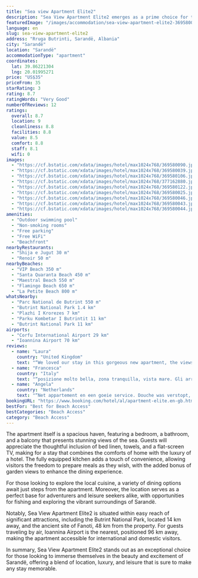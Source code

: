 ```yaml
---
title: "Sea view Apartment Elite2"
description: "Sea View Apartment Elite2 emerges as a prime choice for travelers seeking a blend of comfort and convenience in Sarandë."
featuredImage: "/images/accommodation/sea-view-apartment-elite2-369580090.jpg"
language: en
slug: sea-view-apartment-elite2
address: "Rruga Butrinti, Sarandë, Albania"
city: "Sarandë"
location: "Sarandë"
accommodationType: "apartment"
coordinates:
  lat: 39.86221304
  lng: 20.01995271
price: "US$35"
priceFrom: 35
starRating: 3
rating: 8.7
ratingWords: "Very Good"
numberOfReviews: 12
ratings:
  overall: 8.7
  location: 9
  cleanliness: 8.8
  facilities: 8.8
  value: 8.5
  comfort: 8.8
  staff: 8.1
  wifi: 0
images:
  - "https://cf.bstatic.com/xdata/images/hotel/max1024x768/369580090.jpg?k=99b785e63b950016ceccd0becde81837de0ed34293e32e4b9db510555333cbb1&o=&hp=1"
  - "https://cf.bstatic.com/xdata/images/hotel/max1024x768/369580039.jpg?k=05b4551297533e912585a4c09fb205a8337d47e28a056af82ae75b144e4a5715&o=&hp=1"
  - "https://cf.bstatic.com/xdata/images/hotel/max1024x768/369580106.jpg?k=96dacb8d5ec527f18e372a59eb6a01fe051f745225bf1feda6e9197e0b186b4b&o=&hp=1"
  - "https://cf.bstatic.com/xdata/images/hotel/max1024x768/377162880.jpg?k=ce44af6e291208b34900dc1949273f6634cc0e17be220de00a93d8d9cb872228&o=&hp=1"
  - "https://cf.bstatic.com/xdata/images/hotel/max1024x768/369580122.jpg?k=094cd263308e630c2c3879f8a2cc80f547b130236d332ed2228090ef28859622&o=&hp=1"
  - "https://cf.bstatic.com/xdata/images/hotel/max1024x768/369580025.jpg?k=926e3106b5af9c3a49c72a004d1e88a054d70ca03ad79b75dbe7c13246088d0a&o=&hp=1"
  - "https://cf.bstatic.com/xdata/images/hotel/max1024x768/369580046.jpg?k=69e5ebe5288a1ebe5a31f138775d633d73cf81af49eb9886221d1b07d215eff1&o=&hp=1"
  - "https://cf.bstatic.com/xdata/images/hotel/max1024x768/369580043.jpg?k=25be18808d43efe13c7497b9bbe571b9a83a502b26800b8dc28aac9ede9c0f2b&o=&hp=1"
  - "https://cf.bstatic.com/xdata/images/hotel/max1024x768/369580044.jpg?k=c3fdc8020e80ca98f7ba804aa5df07a7e8f7424ed9905d4002ea96bd9087f3ef&o=&hp=1"
amenities:
  - "Outdoor swimming pool"
  - "Non-smoking rooms"
  - "Free parking"
  - "Free WiFi"
  - "Beachfront"
nearbyRestaurants:
  - "Shija e Jugut 30 m"
  - "Renoir 50 m"
nearbyBeaches:
  - "VIP Beach 350 m"
  - "Santa Quaranta Beach 450 m"
  - "Maestral Beach 550 m"
  - "Flamingo Beach 650 m"
  - "La Petite Beach 800 m"
whatsNearby:
  - "Parc National de Butrint 550 m"
  - "Butrint National Park 1.4 km"
  - "Plazhi I Krorezes 7 km"
  - "Parku Kombetar I Butrintit 11 km"
  - "Butrint National Park 11 km"
airports:
  - "Corfu International Airport 29 km"
  - "Ioannina Airport 70 km"
reviews:
  - name: "Laura"
    country: "United Kingdom"
    text: "“We loved our stay in this gorgeous new apartment, the views were impeccable and the location was perfect for us. Just a short bus journey into the center of Sarandë or to Ksamil. The kitchen and living area was large and well equipped, and we...”"
  - name: "Francesca"
    country: "Italy"
    text: "“posizione molto bella, zona tranquilla, vista mare. Gli arredamenti sono moderni e tutto è molto nuovo.”"
  - name: "Angela"
    country: "Netherlands"
    text: "“Net appartement en een goeie service. Douche was verstopt, was gelijk binnen vijf minuten iemand om het te fixen. Alles nieuw en de woonkamer en slaapkamer waren beide mooi ruim. Als ik nog eens naar sarande zou gaan zou ik zeker weer boeken.”"
bookingURL: "https://www.booking.com/hotel/al/apartment-elite.en-gb.html?aid=8035640"
bestFor: "Best for Beach Access"
bestCategories: "Beach Access"
category: "Beach Access"
---
```


The apartment itself is a spacious haven, featuring a bedroom, a bathroom, and a balcony that presents stunning views of the sea. Guests will appreciate the thoughtful inclusion of bed linen, towels, and a flat-screen TV, making for a stay that combines the comforts of home with the luxury of a hotel. The fully equipped kitchen adds a touch of convenience, allowing visitors the freedom to prepare meals as they wish, with the added bonus of garden views to enhance the dining experience.

For those looking to explore the local cuisine, a variety of dining options await just steps from the apartment. Moreover, the location serves as a perfect base for adventurers and leisure seekers alike, with opportunities for fishing and exploring the vibrant surroundings of Sarandë.

Notably, Sea View Apartment Elite2 is situated within easy reach of significant attractions, including the Butrint National Park, located 14 km away, and the ancient site of Fanoti, 48 km from the property. For guests traveling by air, Ioannina Airport is the nearest, positioned 96 km away, making the apartment accessible for international and domestic visitors.

In summary, Sea View Apartment Elite2 stands out as an exceptional choice for those looking to immerse themselves in the beauty and excitement of Sarandë, offering a blend of location, luxury, and leisure that is sure to make any stay memorable.